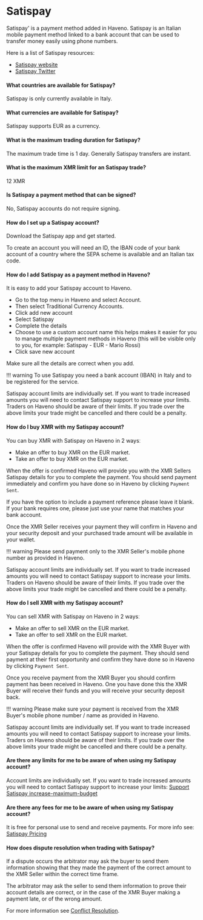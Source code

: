 # Satispay

Satispay' is a payment method added in Haveno. Satispay is an Italian mobile payment method linked to a bank account that can be used to transfer money easily using phone numbers.

Here is a list of Satispay resources:

- [Satispay website](https://satispay.com/)
- [Satispay Twitter](https://twitter.com/satispay/)

#### What countries are available for Satispay?

Satispay is only currently available in Italy.

#### What currencies are available for Satispay?

Satispay supports EUR as a currency.

#### What is the maximum trading duration for Satispay?

The maximum trade time is 1 day. Generally Satispay transfers are instant.

#### What is the maximum XMR limit for an Satispay trade?

12 XMR

#### Is Satispay a payment method that can be signed?

No, Satispay accounts do not require signing.

#### How do I set up a Satispay account?

Download the Satispay app and get started.

To create an account you will need an ID, the IBAN code of your bank account of a country where the SEPA scheme is available and an Italian tax code.

#### How do I add Satispay as a payment method in Haveno?

It is easy to add your Satispay account to Haveno.

- Go to the top menu in Haveno and select Account.
- Then select Traditional Currency Accounts.
- Click add new account
- Select Satispay
- Complete the details
- Choose to use a custom account name this helps makes it easier for you to manage multiple payment methods in Haveno (this will be visible only to you, for example: Satispay - EUR - Mario Rossi)
- Click save new account

Make sure all the details are correct when you add.

!!! warning
    To use Satispay you need a bank account (IBAN) in Italy and to be registered for the service.

Satispay account limits are individually set. If you want to trade increased amounts you will need to contact Satispay support to increase your limits. Traders on Haveno should be aware of their limits. If you trade over the above limits your trade might be cancelled and there could be a penalty.


#### How do I buy XMR with my Satispay account?

You can buy XMR with Satispay on Haveno in 2 waysː

- Make an offer to buy XMR on the EUR market.
- Take an offer to buy XMR on the EUR market.

When the offer is confirmed Haveno will provide you with the XMR Sellers Satispay details for you to complete the payment. You should send payment immediately and confirm you have done so in Haveno by clicking `Payment Sent`.

If you have the option to include a payment reference please leave it blank. If your bank requires one, please just use your name that matches your bank account.

Once the XMR Seller receives your payment they will confirm in Haveno and your security deposit and your purchased trade amount will be available in your wallet.

!!! warning
    Please send payment only to the XMR Seller's mobile phone number as provided in Haveno.

Satispay account limits are individually set. If you want to trade increased amounts you will need to contact Satispay support to increase your limits. Traders on Haveno should be aware of their limits. If you trade over the above limits your trade might be cancelled and there could be a penalty.

#### How do I sell XMR with my Satispay account?

You can sell XMR with Satispay on Haveno in 2 waysː

- Make an offer to sell XMR on the EUR market.
- Take an offer to sell XMR on the EUR market.

When the offer is confirmed Haveno will provide with the XMR Buyer with your Satispay details for you to complete the payment. They should send payment at their first opportunity and confirm they have done so in Haveno by clicking `Payment Sent`.

Once you receive payment from the XMR Buyer you should confirm payment has been received in Haveno. One you have done this the XMR Buyer will receive their funds and you will receive your security deposit back.

!!! warning
    Please make sure your payment is received from the XMR Buyer's mobile phone number / name as provided in Haveno.

Satispay account limits are individually set. If you want to trade increased amounts you will need to contact Satispay support to increase your limits. Traders on Haveno should be aware of their limits. If you trade over the above limits your trade might be cancelled and there could be a penalty.

#### Are there any limits for me to be aware of when using my Satispay account?

Account limits are individually set. If you want to trade increased amounts you will need to contact Satispay support to increase your limits: [Support Satispay increase-maximum-budget](https://support.satispay.com/en/articles/increase-maximum-budget)

#### Are there any fees for me to be aware of when using my Satispay account?

It is free for personal use to send and receive payments. For more info see: [Satispay Pricing](https://satispay.com/en-it/pricing/)

#### How does dispute resolution when trading with Satispay?

If a dispute occurs the arbitrator may ask the buyer to send them information showing that they made the payment of the correct amount to the XMR Seller within the correct time frame.

The arbitrator may ask the seller to send them information to prove their account details are correct, or in the case of the XMR Buyer making a payment late, or of the wrong amount.

For more information see [Conflict Resolution](../conflict-resolution.md).
